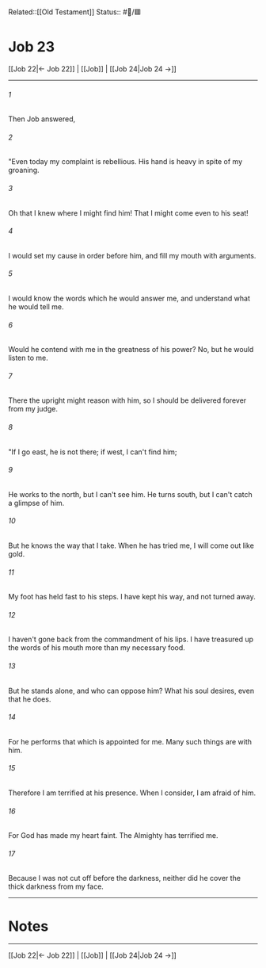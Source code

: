 Related::[[Old Testament]]
Status:: #📖/🟥
# Job 23

[[Job 22|← Job 22]] | [[Job]] | [[Job 24|Job 24 →]]
***



###### 1 
Then Job answered, 

###### 2 
"Even today my complaint is rebellious. His hand is heavy in spite of my groaning. 

###### 3 
Oh that I knew where I might find him! That I might come even to his seat! 

###### 4 
I would set my cause in order before him, and fill my mouth with arguments. 

###### 5 
I would know the words which he would answer me, and understand what he would tell me. 

###### 6 
Would he contend with me in the greatness of his power? No, but he would listen to me. 

###### 7 
There the upright might reason with him, so I should be delivered forever from my judge. 

###### 8 
"If I go east, he is not there; if west, I can't find him; 

###### 9 
He works to the north, but I can't see him. He turns south, but I can't catch a glimpse of him. 

###### 10 
But he knows the way that I take. When he has tried me, I will come out like gold. 

###### 11 
My foot has held fast to his steps. I have kept his way, and not turned away. 

###### 12 
I haven't gone back from the commandment of his lips. I have treasured up the words of his mouth more than my necessary food. 

###### 13 
But he stands alone, and who can oppose him? What his soul desires, even that he does. 

###### 14 
For he performs that which is appointed for me. Many such things are with him. 

###### 15 
Therefore I am terrified at his presence. When I consider, I am afraid of him. 

###### 16 
For God has made my heart faint. The Almighty has terrified me. 

###### 17 
Because I was not cut off before the darkness, neither did he cover the thick darkness from my face.

---
# Notes


***
[[Job 22|← Job 22]] | [[Job]] | [[Job 24|Job 24 →]]
